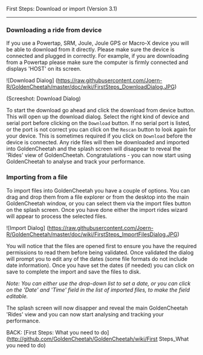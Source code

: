 First Steps: Download or import (Version 3.1)
***

### Downloading a ride from device

If you use a Powertap, SRM, Joule, Joule GPS or Macro-X device you will be able to download from it directly. Please make sure the device is connected and plugged in correctly. For example, if you are downloading from a Powertap please make sure the computer is firmly connected and displays 'HOST' on its screen.

![Download Dialog] (https://raw.githubusercontent.com/Joern-R/GoldenCheetah/master/doc/wiki/FirstSteps_DownloadDialog.JPG)

(Screeshot: Download Dialog)

To start the download go ahead and click the download from device button. This will open up the download dialog. Select the right kind of device and serial port before clicking on the `Download` button. If no serial port is listed, or the port is not correct you can click on the `Rescan` button to look again for your device. This is sometimes required if you click on `Download` before the device is connected. Any ride files will then be downloaded and imported into GoldenCheetah and the splash screen will disappear to reveal the 'Rides' view of GoldenCheetah. Congratulations - you can now start using GoldenCheetah to analyse and track your performance.

### Importing from a file

To import files into GoldenCheetah you have a couple of options. You can drag and drop them from a file explorer or from the desktop into the main GoldenCheetah window, or you can select them via the import files button on the splash screen. Once you have done either the import rides wizard will appear to process the selected files.

![Import Dialog] (https://raw.githubusercontent.com/Joern-R/GoldenCheetah/master/doc/wiki/FirstSteps_ImportFilesDialog.JPG)

You will notice that the files are opened first to ensure you have the required permissions to read them before being validated. Once validated the dialog will prompt you to edit any of the dates (some file formats do not include date information). Once you have set the dates (if needed) you can click on save to complete the import and save the files to disk.

_Note: You can either use the drop-down list to set a date, or you can click on the 'Date' and 'Time' field in the list of imported files, to make the field editable._

The splash screen will now disapper and reveal the main GoldenCheetah 'Rides' view and you can now start analysing and tracking your performance.

BACK: [First Steps: What you need to do] (http://github.com/GoldenCheetah/GoldenCheetah/wiki/First Steps_What you need to do)
